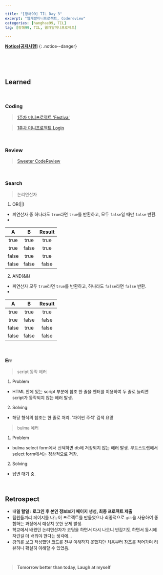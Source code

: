 ```yaml
---

title: "[항해99] TIL Day 3" 
excerpt: "웹개발미니프로젝트, Codereview" 
categories: [hanghae99, TIL]
tag: [항해99, TIL, 웹개발미니프로젝트] 

---
```


**[Notice[공지사항]](https://lilclown97.github.io/notice/Notice1/)**
{: .notice--danger}

<br><br><br>

## Learned

<br>

### Coding

> [1주차 미니프로젝트 'Festiva'](https://github.com/lilclown97/hangheo99/tree/main/TIL/05-11/1W-minioro-demo)

> [1주차 미니프로젝트 Login](https://github.com/lilclown97/hangheo99/tree/main/TIL/05-11/1W-minipro-login)

<br>

### Review

> [Sweeter CodeReview](https://github.com/lilclown97/hangheo99/tree/main/TIL/05-11/login_codereview)

<br>

### Search

> 논리연산자

1. OR(||)
- 피연산자 중 하나라도 `true`라면 `true`를 반환하고, 모두 `false`일 때만 `false` 반환.
- 
|A|B|Result|
|:---:|:---:|:---:|
|true|true|true|
|true|false|true|
|false|true|true|
|false|false|false|

2. AND(&&)
- 피연산자 모두 `true`라면 `true`를 반환하고, 하나라도 `false`라면 `false` 반환.
- 
|A|B|Result|
|:---:|:---:|:---:|
|true|true|true|
|true|false|false|
|false|true|false|
|false|false|false|

<br>

### Err

> script 동작 에러

1. Problem
- HTML 안에 있는 script 부분에 참조 한 줄을 엔터를 이용하여 두 줄로 늘리면 script가 동작되지 않는 에러 발생.
2. Solving
- 해당 형식의 참조는 한 줄로 처리. '파이썬 주석' 검색 요망

> bulma 에러

1. Problem
- bulma select form에서 선택하면 db에 저장되지 않는 에러 발생. 부트스트랩에서 select form에서는 정상적으로 저장.
2. Solving
- 답변 대기 중. 

<br>

## Retrospect

- **내일 할일 : 로그인 후 본인 정보보기 페이지 생성, 최종 프로젝트 제출**
- 팀원들끼리 페이지를 나누어 프로젝트를 만들었으나 최종적으로 `git`을 사용하여 종합하는 과정에서 예상치 못한 문제 발생.
- 학교에서 배웠던 논리연산자가 코딩을 하면서 다시 나오니 반갑기도 하면서 동시에 저런걸 더 배워야 한다는 생각에...
- 강의를 보고 작성했던 코드를 전부 이해하지 못했지만 처음부터 참조를 적어가며 리뷰하니 확실히 이해할 수 있었음.

<br>

> **Tomorrow better than today, Laugh at myself**
